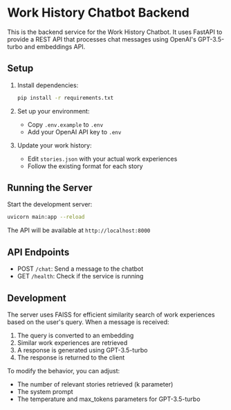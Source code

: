 # Work History Chatbot Backend

This is the backend service for the Work History Chatbot. It uses FastAPI to provide a REST API that processes chat messages using OpenAI's GPT-3.5-turbo and embeddings API.

## Setup

1. Install dependencies:
   ```bash
   pip install -r requirements.txt
   ```

2. Set up your environment:
   - Copy `.env.example` to `.env`
   - Add your OpenAI API key to `.env`

3. Update your work history:
   - Edit `stories.json` with your actual work experiences
   - Follow the existing format for each story

## Running the Server

Start the development server:
```bash
uvicorn main:app --reload
```

The API will be available at `http://localhost:8000`

## API Endpoints

- POST `/chat`: Send a message to the chatbot
- GET `/health`: Check if the service is running

## Development

The server uses FAISS for efficient similarity search of work experiences based on the user's query. When a message is received:

1. The query is converted to an embedding
2. Similar work experiences are retrieved
3. A response is generated using GPT-3.5-turbo
4. The response is returned to the client

To modify the behavior, you can adjust:
- The number of relevant stories retrieved (k parameter)
- The system prompt
- The temperature and max_tokens parameters for GPT-3.5-turbo